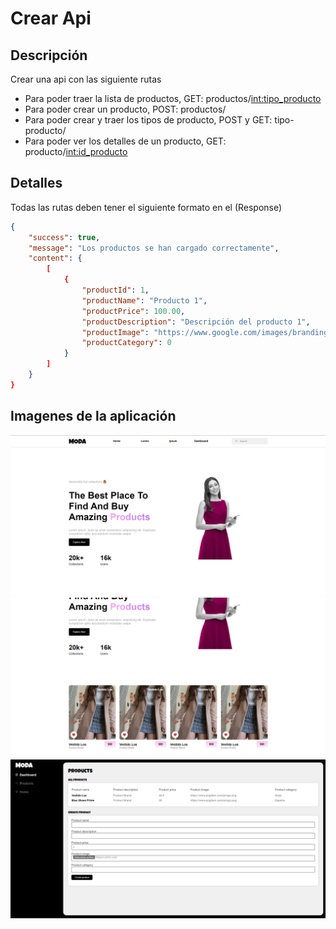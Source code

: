 # Crear Api 

## Descripción

Crear una api con las siguiente rutas
- Para poder traer la lista de productos, GET: productos/<int:tipo_producto>
- Para poder crear un producto, POST: productos/
- Para poder crear y traer los tipos de producto, POST y GET: tipo-producto/
- Para poder ver los detalles de un producto, GET: producto/<int:id_producto>

## Detalles

Todas las rutas deben tener el siguiente formato en el (Response)
```json
{
    "success": true,
    "message": "Los productos se han cargado correctamente",
    "content": {
        [
            {
                "productId": 1,
                "productName": "Producto 1",
                "productPrice": 100.00,
                "productDescription": "Descripción del producto 1",
                "productImage": "https://www.google.com/images/branding/googlelogo/2x/googlelogo_color_272x92dp.png",
                "productCategory": 0
            }
        ]
    }
}
```
## Imagenes de la aplicación
![Hero](https://github.com/12aptor/Codigo-Challenge/blob/main/public/first-page-ss.png)
![Products](https://github.com/12aptor/Codigo-Challenge/blob/main/public/second-page-ss.png)
![Admin](https://github.com/12aptor/Codigo-Challenge/blob/main/public/third-page-ss.png)
